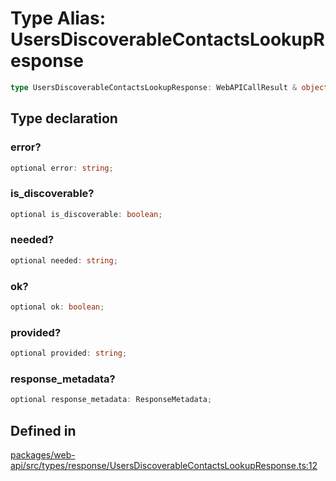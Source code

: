 # Type Alias: UsersDiscoverableContactsLookupResponse

```ts
type UsersDiscoverableContactsLookupResponse: WebAPICallResult & object;
```

## Type declaration

### error?

```ts
optional error: string;
```

### is\_discoverable?

```ts
optional is_discoverable: boolean;
```

### needed?

```ts
optional needed: string;
```

### ok?

```ts
optional ok: boolean;
```

### provided?

```ts
optional provided: string;
```

### response\_metadata?

```ts
optional response_metadata: ResponseMetadata;
```

## Defined in

[packages/web-api/src/types/response/UsersDiscoverableContactsLookupResponse.ts:12](https://github.com/slackapi/node-slack-sdk/blob/main/packages/web-api/src/types/response/UsersDiscoverableContactsLookupResponse.ts#L12)
